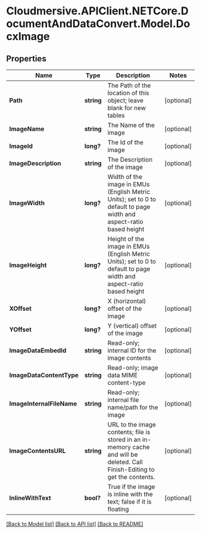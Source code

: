 # Cloudmersive.APIClient.NETCore.DocumentAndDataConvert.Model.DocxImage
## Properties

Name | Type | Description | Notes
------------ | ------------- | ------------- | -------------
**Path** | **string** | The Path of the location of this object; leave blank for new tables | [optional] 
**ImageName** | **string** | The Name of the image | [optional] 
**ImageId** | **long?** | The Id of the image | [optional] 
**ImageDescription** | **string** | The Description of the image | [optional] 
**ImageWidth** | **long?** | Width of the image in EMUs (English Metric Units); set to 0 to default to page width and aspect-ratio based height | [optional] 
**ImageHeight** | **long?** | Height of the image in EMUs (English Metric Units); set to 0 to default to page width and aspect-ratio based height | [optional] 
**XOffset** | **long?** | X (horizontal) offset of the image | [optional] 
**YOffset** | **long?** | Y (vertical) offset of the image | [optional] 
**ImageDataEmbedId** | **string** | Read-only; internal ID for the image contents | [optional] 
**ImageDataContentType** | **string** | Read-only; image data MIME content-type | [optional] 
**ImageInternalFileName** | **string** | Read-only; internal file name/path for the image | [optional] 
**ImageContentsURL** | **string** | URL to the image contents; file is stored in an in-memory cache and will be deleted.  Call Finish-Editing to get the contents. | [optional] 
**InlineWithText** | **bool?** | True if the image is inline with the text; false if it is floating | [optional] 

[[Back to Model list]](../README.md#documentation-for-models) [[Back to API list]](../README.md#documentation-for-api-endpoints) [[Back to README]](../README.md)

